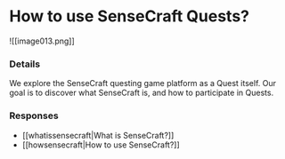 # How to use SenseCraft Quests?

![[image013.png]]

### Details

We explore the SenseCraft questing game platform as a Quest itself. Our goal is to discover what SenseCraft is, and how to participate in Quests.

### Responses

* [[whatissensecraft|What is SenseCraft?]]  
* [[howsensecraft|How to use SenseCraft?]]  
